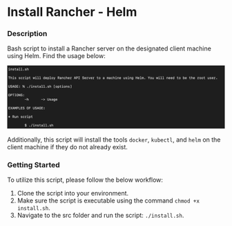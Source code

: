# Install Rancher - Helm

### Description
Bash script to install a Rancher server on the designated client machine using Helm. Find the usage below:

![Usage](https://github.com/markusewalker/Rancher-Goodies/blob/main/install/helm/usage.jpg)

Additionally, this script will install the tools `docker`, `kubectl`, and `helm` on the client machine if they do not already exist.

### Getting Started
To utilize this script, please follow the below workflow:

1. Clone the script into your environment.
2. Make sure the script is executable using the command `chmod +x install.sh`.
3. Navigate to the src folder and run the script: `./install.sh`.
